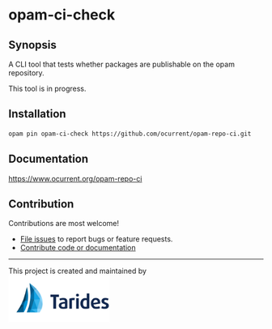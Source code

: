 # opam-ci-check

## Synopsis

A CLI tool that tests whether packages are publishable on the opam repository.

This tool is in progress.

## Installation

``` sh
opam pin opam-ci-check https://github.com/ocurrent/opam-repo-ci.git
```

## Documentation

https://www.ocurrent.org/opam-repo-ci

## Contribution

Contributions are most welcome!

<!-- TODO -->
- [File issues](https://github.com/ocurrent/opam-repo-ci/issues) to report bugs or feature requests.
- [Contribute code or documentation](./CONTRIBUTING.md)

---

This project is created and maintained by\
<a href="https://tarides.com/"><img src="./Tarides.svg" width="200" alt="Tarides" /></a>

